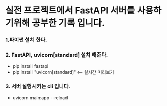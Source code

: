 # 실전 프로젝트에서 FastAPI 서버를 사용하기위해 공부한 기록 입니다.
### 1.파이썬 설치 한다.
### 2. FastAPI, uvicorn[standard] 설치 해준다.
- pip install fastapi
- pip install "uvicorn[standard]"  <-- 실시간 미리보기

### 3. 서버 실행시키는 cli 입니다.
- uvicorn main:app --reload
